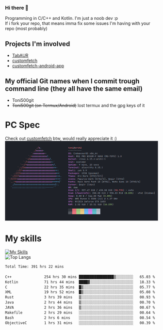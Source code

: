 ### Hi there 👋

Programming in C/C++ and Kotlin. I'm just a noob dev :p\
If i fork your repo, that means imma fix some issues I'm having with your repo (most probably)

## Projects I'm involved
 - [TabAUR](https://github.com/BurntRanch/TabAUR)
 - [customfetch](https://github.com/Toni500github/customfetch)
 - [customfetch-android-app](https://github.com/Toni500github/customfetch-android-app)

## My official Git names when I commit trough command line (they all have the same email)
* Toni500git
* ~~Toni500git (on Termux/Android)~~ lost termux and the gpg keys of it

# PC Spec
Check out [customfetch](https://github.com/Toni500github/customfetch) btw, would really appreciate it :)
![screenshot.png](https://github.com/Toni500github/customfetch/raw/main/screenshot.png)

# My skills
[![My Skills](https://skillicons.dev/icons?i=cpp,bash,kotlin,androidstudio,arch,linux&theme=light)](https://skillicons.dev)\
![Top Langs](https://github-readme-stats.vercel.app/api/top-langs/?username=Toni500github&layout=compact)

<!--START_SECTION:waka-->

```txt
Total Time: 391 hrs 22 mins

C++               254 hrs 30 mins ████████████████▒░░░░░░░░   65.03 %
Kotlin            71 hrs 44 mins  ████▓░░░░░░░░░░░░░░░░░░░░   18.33 %
C                 22 hrs 35 mins  █▒░░░░░░░░░░░░░░░░░░░░░░░   05.77 %
XML               19 hrs 52 mins  █▒░░░░░░░░░░░░░░░░░░░░░░░   05.08 %
Rust              3 hrs 39 mins   ▒░░░░░░░░░░░░░░░░░░░░░░░░   00.93 %
Java              2 hrs 44 mins   ▒░░░░░░░░░░░░░░░░░░░░░░░░   00.70 %
JAVA              2 hrs 36 mins   ▒░░░░░░░░░░░░░░░░░░░░░░░░   00.67 %
Makefile          2 hrs 29 mins   ░░░░░░░░░░░░░░░░░░░░░░░░░   00.64 %
Bash              2 hrs 6 mins    ░░░░░░░░░░░░░░░░░░░░░░░░░   00.54 %
ObjectiveC        1 hrs 31 mins   ░░░░░░░░░░░░░░░░░░░░░░░░░   00.39 %
```

<!--END_SECTION:waka-->
